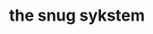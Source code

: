 ---
title: "the snug sykstem"
product_type: "knit sweater"
is_women: 
is_men: 
is_unisex: true
is_variant: 
original_price: 60
sale_price: 45
color: "zucchini"
sizes:
- size: "xxxs"
  stock: 4
- size: "xxs"
  stock: 0
- size: "xs"
  stock: 0
- size: "s"
  stock: 3
- size: "m"
  stock: 0
- size: "l"
  stock: 10
- size: "xl"
  stock: 3
- size: "xxl"
  stock: 4
- size: "xxxl"
  stock: 13

main_alt: "This is the most snug blanket of a sweater around, just feel for yourself."
description: "This is the most snug blanket of a sweater around, just feel for yourself."
material: "100% hemp"
---